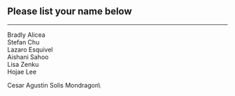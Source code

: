 ## Please list your name below
--------------------------------------------------------------------------------------------------------------------------------------
Bradly Alicea\
Stefan Chu\
Lazaro Esquivel\
Aishani Sahoo\
Lisa Zenku\
Hojae Lee

Cesar Agustin Solis Mondragon\
